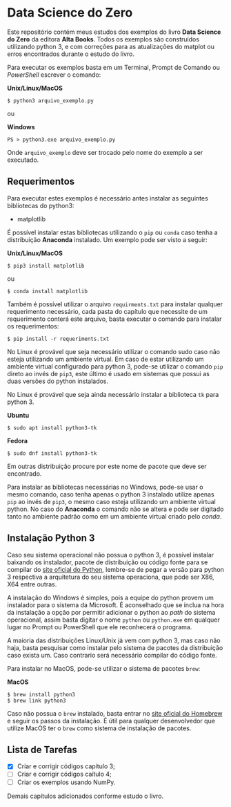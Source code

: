 # Data Science do Zero

Este repositório contém meus estudos dos exemplos do livro **Data Science do Zero** da editora **Alta Books**. Todos os exemplos são construídos utilizando python 3, e com correções para as atualizações do matplot ou erros encontrados durante o estudo do livro.

Para executar os exemplos basta em um Terminal, Prompt de Comando ou _PowerShell_ escrever o comando:

**Unix/Linux/MacOS**
```Shell
$ python3 arquivo_exemplo.py
```

ou

**Windows**
```posh
PS > python3.exe arquivo_exemplo.py
```

Onde `arquivo_exemplo` deve ser trocado pelo nome do exemplo a ser executado.

## Requerimentos

Para executar estes exemplos é necessário antes instalar as seguintes bibliotecas do python3:

- matplotlib

É possível instalar estas bibliotecas utilizando o `pip` ou `conda` caso tenha a distribuição **Anaconda** instalado. Um exemplo pode ser visto a seguir:

**Unix/Linux/MacOS**
```Shell
$ pip3 install matplotlib
```

ou

```Shell
$ conda install matplotlib
```

Também é possível utilizar o arquivo `requirments.txt` para instalar qualquer requerimento necessário, cada pasta do capítulo que necessite de um requerimento conterá este arquivo, basta executar o comando para instalar os requerimentos:

```Shell
$ pip install -r requeriments.txt
```

No Linux é provável que seja necessário utilizar o comando sudo caso não esteja utilizando um ambiente virtual. Em caso de estar utilizando um ambiente virtual configurado para python 3, pode-se utilizar o comando `pip` direto ao invés de `pip3`, este último é usado em sistemas que possui as duas versões do python instalados.

No Linux é provável que seja ainda necessário instalar a biblioteca `tk` para python 3.

**Ubuntu**
```Shell
$ sudo apt install python3-tk
```

**Fedora**
```Shell
$ sudo dnf install python3-tk
```

Em outras distribuição procure por este nome de pacote que deve ser encontrado.

Para instalar as bibliotecas necessárias no Windows, pode-se usar o mesmo comando, caso tenha apenas o python 3 instalado utilize apenas `pip` ao invés de `pip3`, o mesmo caso esteja utilizando um ambiente virtual python. No caso do **Anaconda** o comando não se altera e pode ser digitado tanto no ambiente padrão como em um ambiente virtual criado pelo _conda_.

## Instalação Python 3

Caso seu sistema operacional não possua o python 3, é possível instalar baixando os instalador, pacote de distribuição ou código fonte para se compilar do [site oficial do Python](https://www.python.org), lembre-se de pegar a versão para python 3 respectiva a arquitetura do seu sistema operaciona, que pode ser X86, X64 entre outras.

A instalação do Windows é simples, pois a equipe do python provem um instalador para o sistema da Microsoft. É aconselhado que se inclua na hora da instalação a opção por permitir adicionar o python ao _path_ do sistema operacional, assim basta digitar o nome `python` ou `python.exe` em qualquer lugar no Prompt ou PowerShell que ele reconhecerá o programa.

A maioria das distribuições Linux/Unix já vem com python 3, mas caso não haja, basta pesquisar como instalar pelo sistema de pacotes da distribuição caso exista um. Caso contrario será necessário compilar do código fonte.

Para instalar no MacOS, pode-se utilizar o sistema de pacotes `brew`:

**MacOS**
```Shell
$ brew install python3
$ brew link python3
```

Caso não possua o `brew` instalado, basta entrar no [site oficial do Homebrew](https://brew.sh) e seguir os passos da instalação. É útil para qualquer desenvolvedor que utilize MacOS ter o `brew` como sistema de instalação de pacotes.


## Lista de Tarefas
- [x] Criar e corrigir códigos capítulo 3;
- [ ] Criar e corrigir códigos caítulo 4;
- [ ] Criar os exemplos usando NumPy.

Demais capítulos adicionados conforme estudo o livro.
